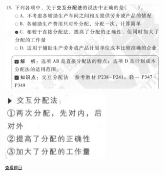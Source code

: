 ![](3303f814f657b63cb3ed8334d421d799.png)

![](96b11488a3e91c498d27ae2828ac2d35.png)

[查看题目](../考前模拟测试题（1）.md#115-单选)

